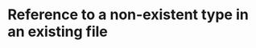 # Reference to a non-existent type in an existing file

```ts { "file": "./typedef.ts", "symbol": "SomeNonExistentType" }
```

